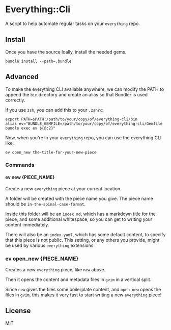 # Everything::Cli

A script to help automate regular tasks on your `everything` repo.

## Install

Once you have the source loally, install the needed gems.

`bundle install --path=.bundle`

## Advanced

To make the everything CLI available anywhere, we can modify the PATH to
append the `bin` directory and create an alias so that Bundler is used
correctly.

If you use `zsh`, you can add this to your `.zshrc`:

```
export PATH=$PATH:/path/to/your/copy/of/everything-cli/bin
alias ev="BUNDLE_GEMFILE=/path/to/your/copy/of/everything-cli/Gemfile bundle exec ev ${@:2}"

```

Now, when you're in your `everything` repo, you can use the everything CLI
like:

```
ev open_new the-title-for-your-new-piece
```

### Commands

#### ev new {PIECE_NAME}

Create a new `everything` piece at your current location.

A folder will be created with the piece name you give. The piece name should
be `in-the-spinal-case-format`.

Inside this folder will be an `index.md`, which has a markdown title for the
piece, and some additional whitespace, so you can get to writing your content
immediately.

There will also be an `index.yaml`, which has some default content, to specify
that this piece is not public. This setting, or any others you provide, might
be used by various `everything` extensions.

### ev open_new {PIECE_NAME}

Creates a new `everything` piece, like `new` above.

Then it opens the content and metadata files in `gvim` in a vertical split.

Since `new` gives the files some boilerplate content, and `open_new` opens the
files in `gvim`, this makes it very fast to start writing a new `everything`
piece!

## License

MIT


